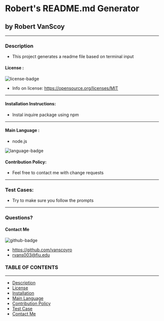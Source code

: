 
# Robert's README.md Generator
## by Robert VanScoy
_______________________________________________________________
### Description 
* This project generates a readme file based on terminal input
  
#### License : 
<img src='https://img.shields.io/badge/license-MIT-blue' alt="license-badge">
  
* Info on license: https://opensource.org/licenses/MIT
_______________________________________________________________
#### Installation Instructions:
* Instal inquire package using npm

_______________________________________________________________

#### Main Language : 
* node.js
<img src = "https://img.shields.io/badge/node.js%20-%2343853D.svg" alt="language-badge">

#### Contribution Policy: 
* Feel free to contact me with change requests
_______________________________________________________________
### Test Cases:
* Try to make sure you follow the prompts
_______________________________________________________________
### Questions? 
#### Contact Me 

<img src='https://img.shields.io/badge/github-vanscoyro-orange' alt="github-badge">

* https://github.com/vanscoyro
* rvans003@fiu.edu

### TABLE OF CONTENTS 
_______________________________________________________________
* [Description](#description)
* [License](#license--)
* [Installation](#installation-instructions-)
* [Main Language](#main-language--)
* [Contribution Policy](#contribution-policy-)
* [Test Case](#test-cases-)
* [Contact Me](#contact-me)



    
  